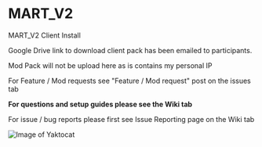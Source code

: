 # MART_V2
MART_V2 Client Install

Google Drive link to download client pack has been emailed to participants.

Mod Pack will not be upload here as is contains my personal IP

For Feature / Mod requests see "Feature / Mod request" post on the issues tab

**For questions and setup guides please see the Wiki tab**

For issue / bug reports please first see Issue Reporting page on the Wiki tab

![Image of Yaktocat](https://imgur.com/a/DG3Gb34)
